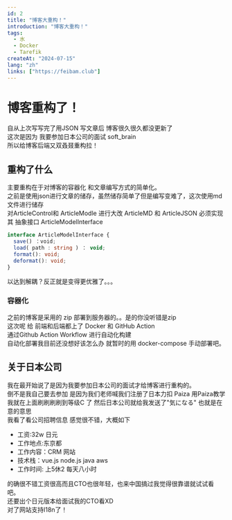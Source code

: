 ```yaml
---
id: 2
title: "博客大重构！"
introduction: "博客大重构！"
tags:
  - 水
  - Docker
  - Tarefik
createAt: "2024-07-15"
lang: "zh"
links: ["https://feibam.club"]
---
```




# 博客重构了！

自从上次写写完了用JSON 写文章后 博客很久很久都没更新了  
这次是因为 我要参加日本公司的面试 soft_brain  
所以给博客后端又双叒叕重构拉！

## 重构了什么

主要重构在于对博客的容器化 和文章编写方式的简单化。  
之前是使用json进行文章的储存，虽然储存简单了但是编写变难了，这次使用md文件进行储存  
对ArticleControl和 ArticleModle 进行大改 
ArticleMD 和 ArticleJSON 必须实现 其 抽象接口 ArticleModelInterface

```ts
interface ArticleModelInterface {
  save() ：void;
  load( path : string ) ： void;
  format(): void;
  deformat(): void;
}
```  
以达到解耦？反正就是变得更优雅了。。。  

### 容器化
之前的博客是采用的 zip 部署到服务器的。。是的你没听错是zip  
这次呢 给 前端和后端都上了 Docker 和 GitHub Action     
通过Github Action Workflow 进行自动化构建  
自动化部署我目前还没想好该怎么办 就暂时的用 docker-compose 手动部署吧。


## 关于日本公司

我在最开始说了是因为我要参加日本公司的面试才给博客进行重构的。  
倒不是我自己要去参加 是因为我们老师喊我们注册了日本力扣 Paiza  用Paiza教学  
我就在上面刷刷刷刷到等级C 了 然后日本公司就给我发送了"気になる" 也就是在意的意思  
我看了看公司招聘信息 感觉很不错，大概如下
   - 工资:32w 日元
   - 工作地点:东京都
   - 工作内容：CRM 网站 
   - 技术栈：vue.js node.js java aws
   - 工作时间: 上5休2 每天八小时

的确很不错工资很高而且CTO也很年轻，也来中国搞过我觉得很靠谱就试试看吧。  
还要出个日元版本给面试我的CTO看XD   
对了网站支持I18n了！
